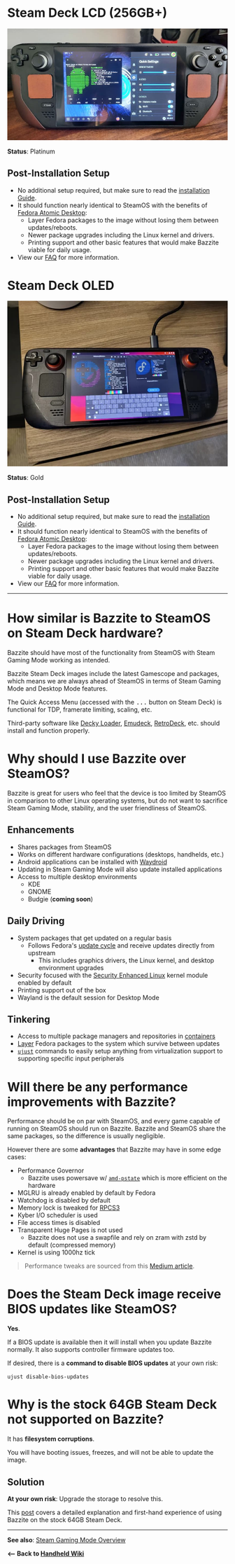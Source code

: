 <!-- ANCHOR: METADATA -->
<!--{"url_discourse": "https://universal-blue.discourse.group/docs?topic=1849", "fetched_at": "2024-09-03 16:43:16.550432+00:00"}-->
<!-- ANCHOR_END: METADATA -->

# Steam Deck LCD (256GB+)

![Steam Deck LCD|690x348, 100%](../../img/Steam_Deck_LCD.jpeg)

**Status**: Platinum

## Post-Installation Setup

- No additional setup required, but make sure to read the [installation Guide](https://universal-blue.discourse.group/docs?topic=30).
-  It should function nearly identical to SteamOS with the benefits of [Fedora Atomic Desktop](https://fedoraproject.org/atomic-desktops/):
    - Layer Fedora packages to the image without losing them between updates/reboots.
    - Newer package upgrades including the Linux kernel and drivers.
    - Printing support and other basic  features that would make Bazzite viable for daily usage.
- View our [FAQ](https://universal-blue.discourse.group/docs?topic=33) for more information.

# Steam Deck OLED

![Steam Deck OLED|667x500, 100%](../../img/Steam_Deck_OLED.jpeg)

**Status**: Gold

## Post-Installation Setup

* No additional setup required, but make sure to read the [installation Guide](https://universal-blue.discourse.group/docs?topic=30).
* It should function nearly identical to SteamOS with the benefits of [Fedora Atomic Desktop](https://fedoraproject.org/atomic-desktops/):
  * Layer Fedora packages to the image without losing them between updates/reboots.
  * Newer package upgrades including the Linux kernel and drivers.
  * Printing support and other basic features that would make Bazzite viable for daily usage.
* View our [FAQ](https://universal-blue.discourse.group/docs?topic=33) for more information.

<hr>

#  How similar is Bazzite to SteamOS on Steam Deck hardware?
Bazzite should have most of the functionality from SteamOS with Steam Gaming Mode working as intended.  

Bazzite Steam Deck images include the latest Gamescope and packages, which means we are always ahead of SteamOS in terms of Steam Gaming Mode and Desktop Mode features.  

The Quick Access Menu (accessed with the <kbd>...</kbd> button on Steam Deck) is functional for TDP, framerate limiting, scaling, etc.  

Third-party software like [Decky Loader](https://decky.xyz/), [Emudeck](https://www.emudeck.com/), [RetroDeck](https://retrodeck.net/), etc. should install and function properly.

# Why should I use Bazzite over SteamOS?

Bazzite is great for users who feel that the device is too limited by SteamOS in comparison to other Linux operating systems, but do not want to sacrifice Steam Gaming Mode, stability, and the user friendliness of SteamOS.  

## Enhancements
- Shares packages from SteamOS
- Works on different hardware configurations (desktops, handhelds, etc.)
- Android applications can be installed with [Waydroid](https://universal-blue.discourse.group/docs?topic=32/)
- Updating in Steam Gaming Mode will also update installed applications
- Access to multiple desktop environments
  - KDE
  - GNOME
  - Budgie (**coming soon**)

## Daily Driving

- System packages that get updated on a regular basis
  - Follows Fedora's [update cycle](https://docs.fedoraproject.org/en-US/releases/lifecycle/) and receive updates directly from upstream
    - This includes graphics drivers, the Linux kernel, and desktop environment upgrades
- Security focused with the [Security Enhanced Linux](https://www.redhat.com/en/topics/linux/what-is-selinux) kernel module enabled by default
- Printing support out of the box
- Wayland is the default session for Desktop Mode

## Tinkering

- Access to multiple package managers and repositories in [containers](https://universal-blue.discourse.group/docs?topic=44)
- [Layer](https://universal-blue.discourse.group/docs?topic=513) Fedora packages to the system which survive between updates
- [`ujust`](https://universal-blue.discourse.group/docs?topic=42) commands to easily setup anything from virtualization support to supporting specific input peripherals

# Will there be any performance improvements with Bazzite?

Performance should be on par with SteamOS, and every game capable of running on SteamOS should run on Bazzite.  Bazzite and SteamOS share the same packages, so the difference is usually negligible.

However there are some **advantages** that Bazzite may have in some edge cases:
- Performance Governor
  - Bazzite uses powersave w/ [`amd-pstate`](https://www.kernel.org/doc/html/latest/admin-guide/pm/amd-pstate.html) which is more efficient on the hardware
- MGLRU is already enabled by default by Fedora
- Watchdog is disabled by default
- Memory lock is tweaked for [RPCS3](https://rpcs3.net/)
- Kyber I/O scheduler is used
- File access times is disabled
- Transparent Huge Pages is not used
  - Bazzite does not use a swapfile and rely on zram with zstd by default (compressed memory)
- Kernel is using 1000hz tick

>Performance tweaks are sourced from this [Medium article](https://medium.com/@a.b.t./here-are-some-possibly-useful-tweaks-for-steamos-on-the-steam-deck-fcb6b571b577).

# Does the Steam Deck image receive BIOS updates like SteamOS?

**Yes**.  

If a BIOS update is available then it will install when you update Bazzite normally.  It also supports controller firmware updates too.

If desired, there is a  **command to disable BIOS updates** at your own risk: 
```
ujust disable-bios-updates
```

# Why is the stock 64GB Steam Deck not supported on Bazzite?

It has **filesystem corruptions**.  

You will have booting issues, freezes, and will not be able to update the image.  

## Solution
**At your own risk**:
Upgrade the storage to resolve this.

This [post](https://universal-blue.discourse.group/t/my-experience-using-bazzite-on-the-64gb-steam-deck/125/1) covers a detailed explanation and first-hand experience of using Bazzite on the stock 64GB Steam Deck.

<hr>

**See also**: [Steam Gaming Mode Overview](../Steam_Gaming_Mode.md)

**<-- Back to [Handheld Wiki](./index.md)**